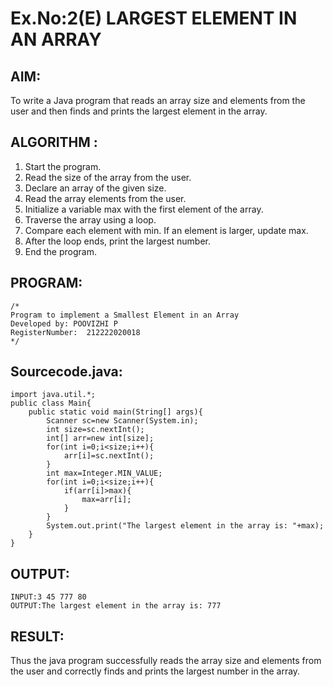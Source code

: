 # Ex.No:2(E)  LARGEST ELEMENT IN AN ARRAY

## AIM:
To write a Java program that reads an array size and elements from the user and then finds and prints the largest element in the array.
## ALGORITHM :
1.	Start the program.
2.	Read the size of the array from the user.
3.	Declare an array of the given size.
4.	Read the array elements from the user.
5.	Initialize a variable max with the first element of the array.
6.	Traverse the array using a loop.
7.	Compare each element with min. If an element is larger, update max.
8.	After the loop ends, print the largest number.
9.	End the program.
	

## PROGRAM:
 ```
/*
Program to implement a Smallest Element in an Array
Developed by: POOVIZHI P
RegisterNumber:  212222020018
*/
```

## Sourcecode.java:
~~~
import java.util.*;
public class Main{
    public static void main(String[] args){
        Scanner sc=new Scanner(System.in);
        int size=sc.nextInt();
        int[] arr=new int[size];
        for(int i=0;i<size;i++){
            arr[i]=sc.nextInt();
        }
        int max=Integer.MIN_VALUE;
        for(int i=0;i<size;i++){
            if(arr[i]>max){
                max=arr[i];
            }
        }
        System.out.print("The largest element in the array is: "+max);
    }
}
~~~
## OUTPUT:
~~~
INPUT:3 45 777 80
OUTPUT:The largest element in the array is: 777
~~~
## RESULT:
Thus the java program successfully reads the array size and elements from the user and correctly finds and prints the largest number in the array.




